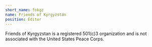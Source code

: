 ```yaml
---
short_name: fokgz
name: Friends of Kyrgyzstan
position: Editor
---
```

Friends of Kyrgyzstan is a registered 501(c)3 organization and is not associated with the United States Peace Corps.